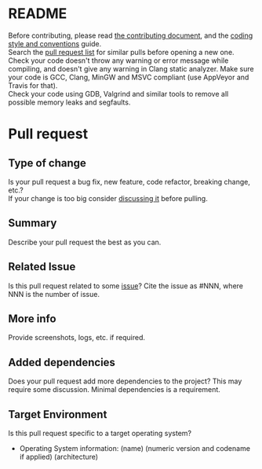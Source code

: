 # README

Before contributing, please read [the contributing document](https://github.com/webcamoid/akvirtualcamera/blob/master/CONTRIBUTING.md), and the [coding style and conventions](https://github.com/webcamoid/webcamoid/wiki/Coding-style-and-conventions) guide.  
Search the [pull request list](https://github.com/webcamoid/akvirtualcamera/pulls) for similar pulls before opening a new one.  
Check your code doesn't throw any warning or error message while compiling, and doesn't give any warning in Clang static analyzer. Make sure your code is GCC, Clang, MinGW and MSVC compliant (use AppVeyor and Travis for that).  
Check your code using GDB, Valgrind and similar tools to remove all possible memory leaks and segfaults.  

# Pull request

## Type of change

Is your pull request a bug fix, new feature, code refactor, breaking change, etc.?  
If your change is too big consider [discussing it](https://github.com/webcamoid/akvirtualcamera/issues) before pulling.

## Summary

Describe your pull request the best as you can.

## Related Issue

Is this pull request related to some [issue](https://github.com/webcamoid/akvirtualcamera/issues)? Cite the issue as #NNN, where NNN is the number of issue.

## More info

Provide screenshots, logs, etc. if required.

## Added dependencies

Does your pull request add more dependencies to the project? This may require some discussion. Minimal dependencies is a requirement.

## Target Environment

Is this pull request specific to a target operating system?

* Operating System information: (name) (numeric version and codename if applied) (architecture)
